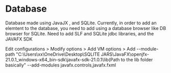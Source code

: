 # Database

Database made using JavaJX , and SQLite.
Currently, in order to add an elemtent to the database, you need to add using a database browser like DB browser for SQLite.
Need to add SLF and SQLite jdbc libraries, and the JAVAFX SDK

Edit configurations > Modify options > Add VM options > Add --module-path "C:\Users\xx\OneDrive\Desktop\SQLITE JARS\JavaFX\openjfx-21.0.1_windows-x64_bin-sdk\javafx-sdk-21.0.1\lib(Path to the lib folder basically" --add-modules javafx.controls,javafx.fxml
